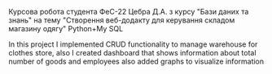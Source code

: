 Курсова робота студента ФеС-22 Цебра Д.А. з курсу "Бази даних та знань" на тему "Створення веб-додакту для керування складом магазину одягу" Python+My SQL

In this project I implemented CRUD functionality to manage warehouse for clothes store, also I created dashboard that shows information about total number of goods and employees also added graphs to visualize information
